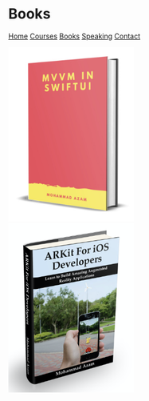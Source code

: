 # Books

[Home](https://www.google.com) 
[Courses](https://www.udemy.com/user/mohammad-azam-2/)
[Books](/books)
[Speaking](https://www.google.com)
[Contact](https://www.google.com)

<a href="https://gum.co/VPSV">
<img src="images/mvvmswiftui.png" width=50% height=50%>
</a>

<a href="https://gum.co/QOIq">
<img src="images/arkitforios.png" width=50% height=50%>
</a>

